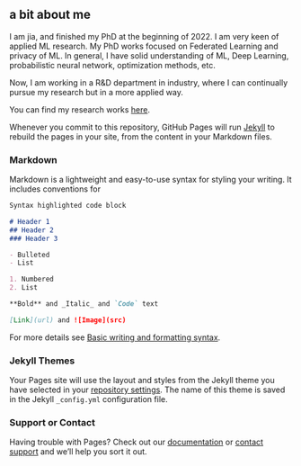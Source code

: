 ## a bit about me

I am jia, and finished my PhD at the beginning of 2022. I am very keen of applied ML research. My PhD works focused on Federated Learning and privacy of ML. In general, I have solid understanding of ML, Deep Learning, probabilistic neural network, optimization methods, etc.

Now, I am working in a R&D department in industry, where I can continually pursue my research but in a more applied way.


You can find my research works [here](https://scholar.google.dk/citations?user=YMlQgZIAAAAJ&hl=en).



Whenever you commit to this repository, GitHub Pages will run [Jekyll](https://jekyllrb.com/) to rebuild the pages in your site, from the content in your Markdown files.

### Markdown

Markdown is a lightweight and easy-to-use syntax for styling your writing. It includes conventions for

```markdown
Syntax highlighted code block

# Header 1
## Header 2
### Header 3

- Bulleted
- List

1. Numbered
2. List

**Bold** and _Italic_ and `Code` text

[Link](url) and ![Image](src)
```

For more details see [Basic writing and formatting syntax](https://docs.github.com/en/github/writing-on-github/getting-started-with-writing-and-formatting-on-github/basic-writing-and-formatting-syntax).

### Jekyll Themes

Your Pages site will use the layout and styles from the Jekyll theme you have selected in your [repository settings](https://github.com/jiaqian/MyWeb.github.io/settings/pages). The name of this theme is saved in the Jekyll `_config.yml` configuration file.

### Support or Contact

Having trouble with Pages? Check out our [documentation](https://docs.github.com/categories/github-pages-basics/) or [contact support](https://support.github.com/contact) and we’ll help you sort it out.
